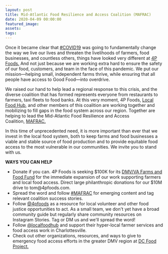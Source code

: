 ```yaml
---
layout: post
title: Mid-Atlantic Food Resilience and Access Coalition (MAFRAC)
date: 2020-04-09 00:00:00
featured_image:
assets:
tags:
---
```


<div class="editable"><p>Once it became clear that&nbsp;<a href="https://www.instagram.com/explore/tags/covid19/">#COVID19</a>&nbsp;was going to fundamentally change the way we live our lives and threaten the livelihoods of farmers, food businesses, and countless others, things have looked very different at&nbsp;<a href="https://try4pfoods.com/at-home">4P Foods.</a>&nbsp;And not just because we are working extra hard to ensure the safety of our food, customers, and team in the face of this pandemic. We put our mission&mdash;helping small, independent farms thrive, while ensuring that all people have access to Good Food&mdash;into overdrive.</p><p>We raised our hand to help lead a regional response to this crisis, and the diverse coalition that has formed represents everyone from restaurants to farmers, taxi fleets to food banks. At this very moment, 4P Foods,&nbsp;<a href="https://www.localfoodhub.org/about-us/">Local Food Hub</a>, and other members of this coalition are working together and mobilizing to fill gaps in the food system across our region. Together are helping to lead the Mid-Atlantic Food Resilience and Access Coalition,&nbsp;<a href="https://mafrac.com/">MAFRAC.</a></p><p>In this time of unprecedented need, it is more important than ever that we invest in the local food system, both to keep farms and food businesses a viable and stable source of food production and to provide equitable food access to the most vulnerable in our communities. We invite you to stand with us.</p><p><strong>WAYS YOU CAN HELP</strong></p><ul><li>Donate if you can. 4P Foods is seeking $100K for its&nbsp;<a href="https://www.gofundme.com/f/greater-dcva-emergency-food-farm-support">DMV/VA Farms and Food Fund</a>&nbsp;for the immediate expansion of our work supporting farmers and local food access. Direct large philanthropic donations for our $10M drive to tom@4pfoods.com.</li><li>Spread the word and follow&nbsp;<a href="https://www.instagram.com/explore/tags/mafrac/">#MAFRAC</a>&nbsp;for emerging content and tag relevant coalition success stories.</li><li>Follow&nbsp;<a href="https://www.instagram.com/4pfoods/">@4pfoods</a>&nbsp;as a resource for local volunteer and other food justice opportunities to act. As a small team, we don't yet have a broad community guide but regularly share community resources on Instagram Stories. Tag or DM us and we'll spread the word!</li><li>Follow&nbsp;<a href="https://www.instagram.com/localfoodhub/">@localfoodhub</a>&nbsp;and support their hyper-local farmer services and food access work in Charlottesville.</li><li>Check out other organizations, resources, and ways to give to emergency food access efforts in the greater DMV region at&nbsp;<a href="https://dcfoodproject.org/emergency-food-access">DC Food Project.</a></li></ul></div>